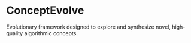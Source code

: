 # ConceptEvolve
Evolutionary framework designed to explore and synthesize novel, high-quality algorithmic concepts.
